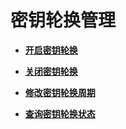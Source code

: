 # 密钥轮换管理<a name="topic_300000006"></a>

-   **[开启密钥轮换](开启密钥轮换.md)**  

-   **[关闭密钥轮换](关闭密钥轮换.md)**  

-   **[修改密钥轮换周期](修改密钥轮换周期.md)**  

-   **[查询密钥轮换状态](查询密钥轮换状态.md)**  

